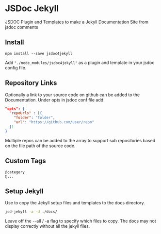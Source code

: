 # JSDoc Jekyll

JSDOC Plugin and Templates to make a Jekyll Documentation Site from jsdoc comments

## Install

```
npm install --save jsdoc4jekyll
```

Add `"./node_modules/jsdoc4jekyll"` as a plugin and template in your jsdoc config file.

## Repository Links

Optionally a link to your source code on github can be added to the Documentation.
Under opts in jsdoc conf file add

```json
"opts": {
  "repoUrls" : [{
    "folder": "folder",
    "url": "https://github.com/user/repo"
  }]
}
```

Multiple repos can be added to the array to support sub repositories based on the file path of the source code.

## Custom Tags

`@category`  
`@...`

## Setup Jekyll

Use to copy the Jekyll setup files and templates to the docs directory.

```bash
jsd-jekyll -a -d ./docs/
```

Leave off the --all / -a flag to specify which files to copy. The docs may not display correctly without all the jekyll files.

